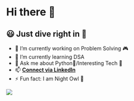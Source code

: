 # Hi there 👋
## 😃 Just dive right in 🙌

- 🔭 I’m currently working on Problem Solving 🎮
- 🌱 I’m currently learning DSA
- 💬 Ask me about Python🐍/Interesting Tech 🔌
- 📫 [**Connect via LinkedIn**](https://www.linkedin.com/in/swarajspatil/)
- ⚡ Fun fact: I am Night Owl 👻

<img src="https://github-readme-stats.vercel.app/api?username=swarajspatil158&&show_icons=true&title_color=88c0d0&icon_color=a3be8c&text_color=88c0d0&bg_color=2e3440">
